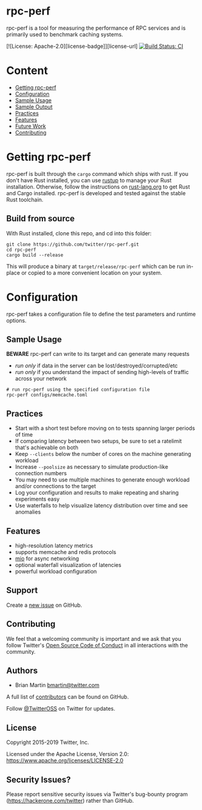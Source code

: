 # rpc-perf

rpc-perf is a tool for measuring the performance of RPC services and is
primarily used to benchmark caching systems.

[![License: Apache-2.0][license-badge]][license-url]
[![Build Status: CI][ci-build-badge]][ci-build-url]

# Content
* [Getting rpc-perf](#getting-rpc-perf)
* [Configuration](#configuration)
* [Sample Usage](#sample-usage)
* [Sample Output](#sample-output)
* [Practices](#practices)
* [Features](#features)
* [Future Work](#future-work)
* [Contributing](#contributing)

# Getting rpc-perf

rpc-perf is built through the `cargo` command which ships with rust. If you 
don't have Rust installed, you can use [rustup][rustup] to manage your Rust
installation. Otherwise, follow the instructions on
[rust-lang.org](https://rust-lang.org) to get Rust and Cargo installed. rpc-perf
is developed and tested against the stable Rust toolchain.

## Build from source

With Rust installed, clone this repo, and cd into this folder:

```shell
git clone https://github.com/twitter/rpc-perf.git
cd rpc-perf
cargo build --release
```

This will produce a binary at `target/release/rpc-perf` which can be run
in-place or copied to a more convenient location on your system.

# Configuration

rpc-perf takes a configuration file to define the test parameters and runtime
options.

## Sample Usage

**BEWARE** rpc-perf can write to its target and can generate many requests
* *run only* if data in the server can be lost/destroyed/corrupted/etc
* *run only* if you understand the impact of sending high-levels of traffic
  across your network

```shell
# run rpc-perf using the specified configuration file
rpc-perf configs/memcache.toml
```

## Practices

* Start with a short test before moving on to tests spanning larger periods of
  time
* If comparing latency between two setups, be sure to set a ratelimit that's
  achievable on both
* Keep `--clients` below the number of cores on the machine generating workload
* Increase `--poolsize` as necessary to simulate production-like connection
  numbers
* You may need to use multiple machines to generate enough workload and/or
  connections to the target
* Log your configuration and results to make repeating and sharing experiments
  easy
* Use waterfalls to help visualize latency distribution over time and see
  anomalies

## Features

* high-resolution latency metrics
* supports memcache and redis protocols
* [mio][mio] for async networking
* optional waterfall visualization of latencies
* powerful workload configuration

## Support

Create a [new issue](https://github.com/twitter/rpc-perf/issues/new) on GitHub.

## Contributing

We feel that a welcoming community is important and we ask that you follow
Twitter's [Open Source Code of Conduct] in all interactions with the community.

## Authors

* Brian Martin <bmartin@twitter.com>

A full list of [contributors] can be found on GitHub.

Follow [@TwitterOSS](https://twitter.com/twitteross) on Twitter for updates.

## License

Copyright 2015-2019 Twitter, Inc.

Licensed under the Apache License, Version 2.0:
https://www.apache.org/licenses/LICENSE-2.0

## Security Issues?

Please report sensitive security issues via Twitter's bug-bounty program
(https://hackerone.com/twitter) rather than GitHub.

[ci-build-badge]: https://img.shields.io/github/workflow/status/twitter/rpc-perf/CI/master?label=CI
[ci-build-url]: https://github.com/twitter/rpc-perf/actions/workflows/cargo.yml?query=branch%3Amaster+event%3Apush
[contributors]: https://github.com/twitter/rpc-perf/graphs/contributors?type=a
[mio]: https://github.com/carllerche/mio
[Open Source Code of Conduct]: https://github.com/twitter/code-of-conduct/blob/master/code-of-conduct.md
[rustlang]: https://rust-lang.org/
[rustup]: https://rustup.rs
